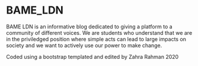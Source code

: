 # BAME_LDN

BAME LDN is an informative blog dedicated to giving a platform to a community of different voices. 
We are students who understand that we are in the priviledged position where simple acts can lead to large impacts on society and we want to actively use our power to make change.

Coded using a bootstrap templated and edited by Zahra Rahman 2020
